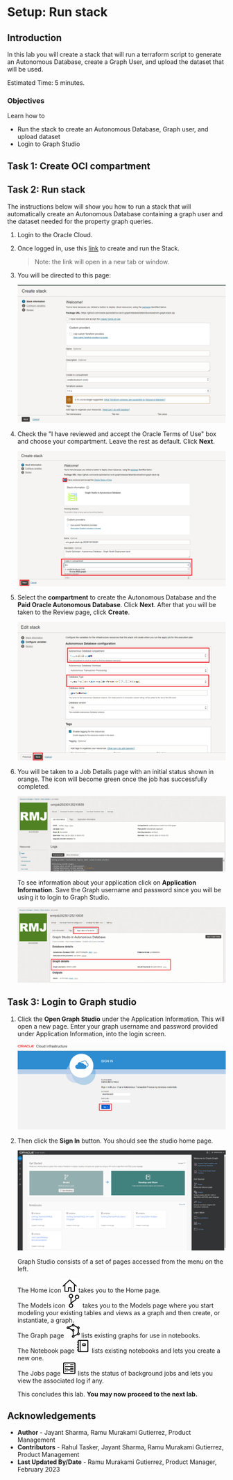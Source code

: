 # Setup: Run stack

## Introduction

In this lab you will create a stack that will run a terraform script to generate an Autonomous Database, create a Graph User, and upload the dataset that will be used.

Estimated Time: 5 minutes.

### Objectives

Learn how to
- Run the stack to create an Autonomous Database, Graph user, and upload dataset
- Login to Graph Studio

## Task 1: Create OCI compartment

[](include:iam-compartment-create-body.md)

## Task 2: Run stack

The instructions below will show you how to run a stack that will automatically create an Autonomous Database containing a graph user and the dataset needed for the property graph queries.

1. Login to the Oracle Cloud.

2.  Once logged in, use this [link](https://cloud.oracle.com/resourcemanager/stacks/create?zipUrl=https://github.com/oracle-quickstart/oci-arch-graph/releases/latest/download/orm-graph-stack.zip) to create and run the Stack.
    > Note: the link will open in a new tab or window.

3. You will be directed to this page:

    ![The create stack page](./images/create-stack.png "")

4.  Check the "I have reviewed and accept the Oracle Terms of Use" box and choose your compartment. Leave the rest as default. Click **Next**.

    ![Option to have reviewed and accept the Oracle Terms of Use checked](./images/oracle-terms.png "")

5. Select the **compartment** to create the Autonomous Database and the **Paid Oracle Autonomous Database**. Click **Next**. After that you will be taken to the Review page, click **Create**.

    ![Configurating the settings for the stack](./images/configure-variables.png "")

6. You will be taken to a Job Details page with an initial status shown in orange. The icon will become green once the job has successfully completed.

    ![Job has been successful](./images/successful-job.png "")

    To see information about your application click on **Application Information**. Save the Graph username and password since you will be using it to login to Graph Studio.

    ![How to see the graph username and password](./images/graph-username-password.png "")

## Task 3: Login to Graph studio

1. Click the **Open Graph Studio** under the Application Information. This will open a new page. Enter your graph username and password provided under Application Information, into the login screen.

    ![Open graph studio under Application Information](./images/login-page.png " ")

2. Then click the **Sign In** button. You should see the studio home page.   

    ![ALT text is not available for this image](./images/gs-graphuser-home-page.png " ")

    Graph Studio consists of a set of pages accessed from the menu on the left.

    The Home icon ![Home icon](images/home.svg "") takes you to the Home page.  
    The Models icon ![Models icon](images/code-fork.svg "") takes you to the Models page where you start modeling your existing tables and views as a graph and then create, or instantiate, a graph.  
    The Graph page ![Graphs icon](images/radar-chart.svg "") lists existing graphs for use in notebooks.  
    The Notebook page ![Notebook icon](images/notebook.svg "") lists existing notebooks and lets you create a new one.  
    The Jobs page ![Jobs icon](images/server.svg "") lists the status of background jobs and lets you view the associated log if any.

    This concludes this lab. **You may now proceed to the next lab.**  

## Acknowledgements
  * **Author** - Jayant Sharma, Ramu Murakami Gutierrez, Product Management
  * **Contributors** -  Rahul Tasker, Jayant Sharma, Ramu Murakami Gutierrez, Product Management
* **Last Updated By/Date** - Ramu Murakami Gutierrez, Product Manager, February 2023
